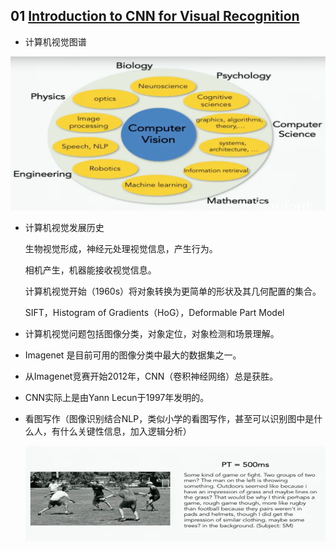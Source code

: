 ## 01 [Introduction to CNN for Visual Recognition](https://youtu.be/vT1JzLTH4G4)

* 计算机视觉图谱

![01_计算机视觉图谱](./pic/01_计算机视觉图谱.png)

* 计算机视觉发展历史

  生物视觉形成，神经元处理视觉信息，产生行为。

  相机产生，机器能接收视觉信息。

  计算机视觉开始（1960s）将对象转换为更简单的形状及其几何配置的集合。

  SIFT，Histogram of Gradients（HoG），Deformable Part Model

* 计算机视觉问题包括图像分类，对象定位，对象检测和场景理解。

* Imagenet 是目前可用的图像分类中最大的数据集之一。

* 从Imagenet竞赛开始2012年，CNN（卷积神经网络）总是获胜。

* CNN实际上是由Yann Lecun于1997年发明的。

* 看图写作（图像识别结合NLP，类似小学的看图写作，甚至可以识别图中是什么人，有什么关键性信息，加入逻辑分析）

  ![看图写作](./pic/01_看图说话.png)

